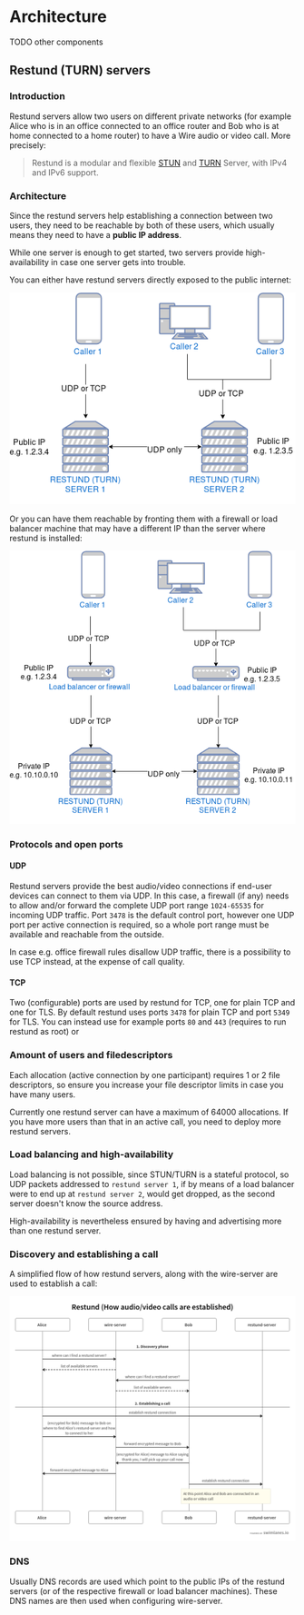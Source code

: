 # Architecture

TODO other components

## Restund (TURN) servers

### Introduction

Restund servers allow two users on different private networks (for example Alice who is in an office connected to an office router and Bob who is at home connected to a home router) to have a Wire audio or video call. More precisely:

> Restund is a modular and flexible [STUN](https://en.wikipedia.org/wiki/STUN) and [TURN](https://en.wikipedia.org/wiki/Traversal_Using_Relays_around_NAT) Server, with IPv4 and IPv6 support.

### Architecture

Since the restund servers help establishing a connection between two users, they need to be reachable by both of these users, which usually means they need to have a **public IP address**.

While one server is enough to get started, two servers provide high-availability in case one server gets into trouble.

You can either have restund servers directly exposed to the public internet:

![architecture-restund](img/architecture-restund.png)

Or you can have them reachable by fronting them with a firewall or load balancer machine that may have a different IP than the server where restund is installed:

![architecture-restund-lb](img/architecture-restund-lb.png)

### Protocols and open ports

#### UDP

Restund servers provide the best audio/video connections if end-user devices can connect to them via UDP. In this case, a firewall (if any) needs to allow and/or forward the complete UDP port range `1024-65535` for incoming UDP traffic. Port `3478` is the default control port, however one UDP port per active connection is required, so a whole port range must be available and reachable from the outside.

In case e.g. office firewall rules disallow UDP traffic, there is a possibility to use TCP instead, at the expense of call quality.

#### TCP

Two (configurable) ports are used by restund for TCP, one for plain TCP and one for TLS. By default restund uses ports `3478` for plain TCP and port `5349` for TLS. You can instead use for example ports `80` and `443` (requires to run restund as root) or 

### Amount of users and filedescriptors

Each allocation (active connection by one participant) requires 1 or 2 file descriptors, so ensure you increase your file descriptor limits in case you have many users.

Currently one restund server can have a maximum of 64000 allocations. If you have more users than that in an active call, you need to deploy more restund servers.

### Load balancing and high-availability

Load balancing is not possible, since STUN/TURN is a stateful protocol, so UDP packets addressed to `restund server 1`, if by means of a load balancer were to end up at `restund server 2`, would get dropped, as the second server doesn't know the source address.

High-availability is nevertheless ensured by having and advertising more than one restund server.

### Discovery and establishing a call

A simplified flow of how restund servers, along with the wire-server are used to establish a call:

![flow-restund](img/flow-restund.png)

### DNS

Usually DNS records are used which point to the public IPs of the restund servers (or of the respective firewall or load balancer machines). These DNS names are then used when configuring wire-server.
